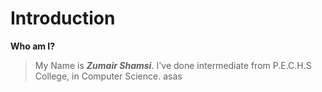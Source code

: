 # Introduction
**Who am I?**
> My Name is ***Zumair Shamsi***. I've done intermediate from P.E.C.H.S College, in Computer Science.
asas
